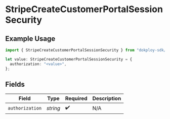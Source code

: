 # StripeCreateCustomerPortalSessionSecurity

## Example Usage

```typescript
import { StripeCreateCustomerPortalSessionSecurity } from "dokploy-sdk/models/operations";

let value: StripeCreateCustomerPortalSessionSecurity = {
  authorization: "<value>",
};
```

## Fields

| Field              | Type               | Required           | Description        |
| ------------------ | ------------------ | ------------------ | ------------------ |
| `authorization`    | *string*           | :heavy_check_mark: | N/A                |